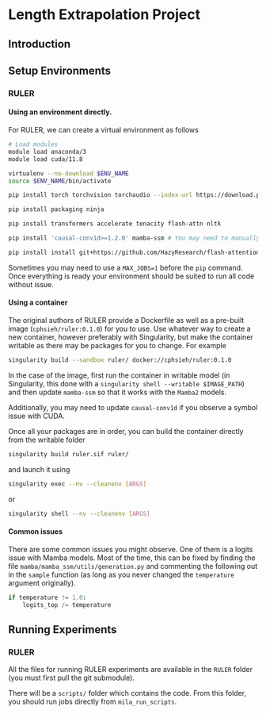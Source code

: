 # Length Extrapolation Project

## Introduction

## Setup Environments

### RULER

#### Using an environment directly.

For RULER, we can create a virtual environment as follows

```bash
# Load modules
module load anaconda/3
module load cuda/11.8

virtualenv --no-download $ENV_NAME
source $ENV_NAME/bin/activate

pip install torch torchvision torchaudio --index-url https://download.pytorch.org/whl/cu118 # Make your you install the correct version based on CUDA.

pip install packaging ninja

pip install transformers accelerate tenacity flash-attn nltk

pip install 'causal-conv1d>=1.2.0' mamba-ssm # You may need to manually install wheels.

pip install install git+https://github.com/HazyResearch/flash-attention.git#subdirectory=csrc/rotary
```

Sometimes you may need to use a `MAX_JOBS=1` before the `pip` command. Once everything is ready your environment should be suited to run all code without issue.

#### Using a container

The original authors of RULER provide a Dockerfile as well as a pre-built image (`cphsieh/ruler:0.1.0`) for you to use. Use whatever way to create a new container, however preferably with Singularity, but make the container writable as there may be packages for you to change. For example

```bash
singularity build --sandbox ruler/ docker://cphsieh/ruler:0.1.0
```

In the case of the image, first run the container in writable model (in Singularity, this done with a `singularity shell --writable $IMAGE_PATH`) and then update `mamba-ssm` so that it works with the `Mamba2` models.

Additionally, you may need to update `causal-conv1d` if you observe a symbol issue with CUDA.

Once all your packages are in order, you can build the container directly from the writable folder
```bash
singularity build ruler.sif ruler/
```
and launch it using
```bash
singularity exec --nv --cleanenv [ARGS]
```
or
```bash
singularity shell --nv --cleanenv [ARGS]
```

#### Common issues

There are some common issues you might observe. One of them is a logits issue with Mamba models. Most of the time, this can be fixed by finding the file `mamba/mamba_ssm/utils/generation.py` and commenting the following out in the `sample` function (as long as you never changed the `temperature` argument originally).

```python
if temperature != 1.0:
    logits_top /= temperature
```

## Running Experiments

### RULER

All the files for running RULER experiments are available in the `RULER` folder (you must first pull the git submodule).

There will be a `scripts/` folder which contains the code. From this folder, you should run jobs directly from `mila_run_scripts`.
